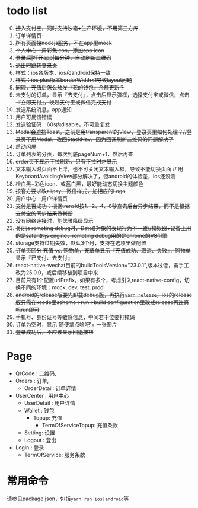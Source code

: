 # todo list

0. ~~接入支付宝，同时支持沙箱+生产环境，不用第三方库~~
1. ~~订单详情页~~
2. ~~所有页面接nodejs服务，不在app里mock~~
3. ~~个人中心：用彩色icon，添加app icon~~
3. ~~登录后|打开app|每分钟，自动刷新二维码~~
4. ~~退出时跳转登录页~~
5. 样式：ios各版本、ios和android保持一致
6. ~~样式：ios plus版本borderWidth<1导致layout问题~~
6. ~~同理，充值后怎么触发『我的钱包』余额更新？~~
7. ~~未支付的订单，显示『去支付』，点击后显示弹框，选择支付宝或微信，点击『立即支付』，唤起支付宝或微信完成支付~~
7. 发送系统消息，app通知
8. 用户可反馈错误
9. 发送验证码：60s内disable，不可重复发
10. ~~Modal会遮挡Toast，之前是用transparent的View，登录页里如何处理？//登录页不用Modal，改回StackNav，因为回调刷新二维码的问题解决了~~
11. 启动闪屏
12. 订单列表的分页，每次到底pageNum+1，然后再查
14. ~~order页不显示下拉刷新，只有下拉时才显示~~
15. 文本输入时页面不上浮，也不可关闭文本输入框，导致不能切换页面 // 用KeyboardAvoidingView部分解决了，但android的体验差，ios还没测
16. 橙白黑+彩色icon、或蓝白黑，最好能动态切换主题颜色
18. ~~按官方要求改alipay、微信样式，加相应的Logo~~
20. ~~用户中心：用户详情页~~
21. ~~支付是否成功：根据transId按1、2、4、8秒查询后台异步结果，而不是根据支付宝的同步结果做判断~~
22. 没有网络连接时，能优雅降级显示
23. ~~关闭js remoting debug时，Date()对象的表现行为不一致//模拟器+设备上用的是safari的js engine，remoting debug用的是chrome的V8引擎~~
24. storage支持过期失效，默认3个月，支持在选项里做配置
26. ~~订单页区分 充值 vs. 购物单，充值单显示『充值成功、取消、失败』，购物单显示『已支付、去支付』~~
27. react-native-wechat目前的buildToolsVersion="23.0.1",版本过低，需手工改为25.0.0，或后续移植到项目中来
28. 目前只有1个配置urlPrefix，如果有多个，考虑引入react-native-config，切换不同的环境：mock, dev, test, prod
29. ~~android的release版要先卸载debug版，再执行`yarn release`，ios的release版只需在xcode里scheme->run->build configuration里改成release再连真机run即可~~
30. 手机号、身份证号等敏感信息，中间若干位要打掩码
31. 订单为空时，显示'随便拿点啥吧'+ 一张图片
32. ~~登录成功后，不应该显示回退按钮~~


# Page

- QrCode : 二维码,
- Orders : 订单,
  - OrderDetail: 订单详情
- UserCenter : 用户中心
  - UserDetail : 用户详情
  - Wallet : 钱包
  	- Topup: 	充值
  		- TermOfServiceTopup: 充值条款
  - Setting: 设置
  - Logout : 登出
- Login : 登录
	- TermOfService: 服务条款

# 常用命令

请参见package.json，包括`yarn run ios|android`等